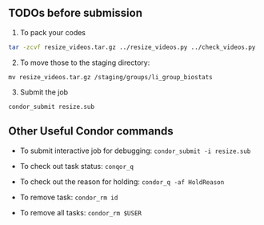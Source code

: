 ## TODOs before submission

1. To pack your codes

```sh
tar -zcvf resize_videos.tar.gz ../resize_videos.py ../check_videos.py
```

2. To move those to the staging directory:

```
mv resize_videos.tar.gz /staging/groups/li_group_biostats
```

3. Submit the job

`condor_submit resize.sub`

## Other Useful Condor commands

- To submit interactive job for debugging: `condor_submit -i resize.sub`

- To check out task status: `conqor_q`

- To check out the reason for holding: `condor_q -af HoldReason`

- To remove task:  `condor_rm id`

- To remove all tasks: `condor_rm $USER`
